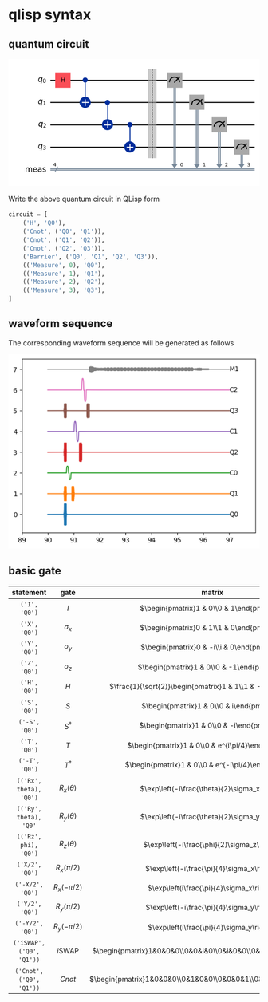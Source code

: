 
# qlisp syntax

## **quantum circuit**
![GHZ](circuit.png)

Write the above quantum circuit in QLisp form


```python
circuit = [
    ('H', 'Q0'),
    ('Cnot', ('Q0', 'Q1')),
    ('Cnot', ('Q1', 'Q2')),
    ('Cnot', ('Q2', 'Q3')),
    ('Barrier', ('Q0', 'Q1', 'Q2', 'Q3')),
    (('Measure', 0), 'Q0'),
    (('Measure', 1), 'Q1'),
    (('Measure', 2), 'Q2'),
    (('Measure', 3), 'Q3'),
]
```
## **waveform sequence**

The corresponding waveform sequence will be generated as follows

![GHZ Pulse Sequence](sequence.png)


## **basic gate**

| statement | gate | matrix | Description |
|:---------:|:----:|:------:|:-----------:|
|`('I', 'Q0')`|  $I$   | $\begin{pmatrix}1 & 0\\0 & 1\end{pmatrix}$ | |
|`('X', 'Q0')`|  $\sigma_x$   | $\begin{pmatrix}0 & 1\\1 & 0\end{pmatrix}$ | |
|`('Y', 'Q0')`|  $\sigma_y$   | $\begin{pmatrix}0 & -i\\i & 0\end{pmatrix}$ | |
|`('Z', 'Q0')`|  $\sigma_z$   | $\begin{pmatrix}1 & 0\\0 & -1\end{pmatrix}$ | |
|`('H', 'Q0')`|  $H$   | $\frac{1}{\sqrt{2}}\begin{pmatrix}1 & 1\\1 & -1\end{pmatrix}$ | |
|`('S', 'Q0')`|  $S$   | $\begin{pmatrix}1 & 0\\0 & i\end{pmatrix}$ | |
|`('-S', 'Q0')`|  $S^{\dagger}$   | $\begin{pmatrix}1 & 0\\0 & -i\end{pmatrix}$ | |
|`('T', 'Q0')`|  $T$   | $\begin{pmatrix}1 & 0\\0 & e^{i\pi/4}\end{pmatrix}$ | |
|`('-T', 'Q0')`|  $T^{\dagger}$   | $\begin{pmatrix}1 & 0\\0 & e^{-i\pi/4}\end{pmatrix}$ | |
|`(('Rx', theta), 'Q0')`|  $R_x(\theta)$   | $\exp\left(-i\frac{\theta}{2}\sigma_x\right)$ | |
|`(('Ry', theta), 'Q0'`|  $R_y(\theta)$   | $\exp\left(-i\frac{\theta}{2}\sigma_y\right)$ | |
|`(('Rz', phi), 'Q0')`|  $R_z(\theta)$   | $\exp\left(-i\frac{\phi}{2}\sigma_z\right)$ | |
|`('X/2', 'Q0')`|  $R_x(\pi/2)$   | $\exp\left(-i\frac{\pi}{4}\sigma_x\right)$ | |
|`('-X/2', 'Q0')`|  $R_x(-\pi/2)$   | $\exp\left(i\frac{\pi}{4}\sigma_x\right)$ | |
|`('Y/2', 'Q0')`|  $R_y(\pi/2)$   | $\exp\left(-i\frac{\pi}{4}\sigma_y\right)$ | |
|`('-Y/2', 'Q0')`|  $R_y(-\pi/2)$   | $\exp\left(i\frac{\pi}{4}\sigma_y\right)$ | |
|`('iSWAP', ('Q0', 'Q1'))`|  $i\mathrm{SWAP}$   | $\begin{pmatrix}1&0&0&0\\0&0&i&0\\0&i&0&0\\0&0&0&1\end{pmatrix}$ | |
|`('Cnot', ('Q0', 'Q1'))`|  $Cnot$   | $\begin{pmatrix}1&0&0&0\\0&1&0&0\\0&0&0&1\\0&0&1&0\end{pmatrix}$ | |
